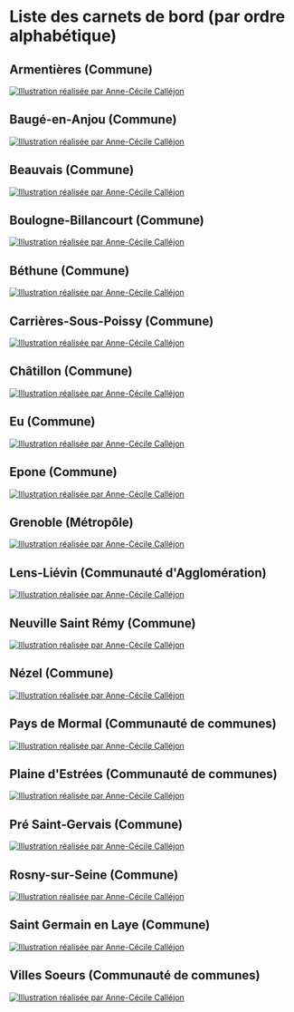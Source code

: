 # Liste des carnets de bord (par ordre alphabétique)

## Armentières (Commune)
[![Illustration réalisée par Anne-Cécile Calléjon](https://raw.githubusercontent.com/datactivist/challengedata3/main/images_cdb/armentieres.jpeg)](https://datactivist.coop/challengedata3/armentieres)

## Baugé-en-Anjou (Commune)
[![Illustration réalisée par Anne-Cécile Calléjon](https://raw.githubusercontent.com/datactivist/challengedata3/main/images_cdb/baugeenanjou.JPG)](https://datactivist.coop/challengedata3/baugeenanjou)

## Beauvais (Commune)
[![Illustration réalisée par Anne-Cécile Calléjon](https://raw.githubusercontent.com/datactivist/challengedata3/main/images_cdb/beauvais.JPG)](https://datactivist.coop/challengedata3/beauvais)

## Boulogne-Billancourt (Commune)
[![Illustration réalisée par Anne-Cécile Calléjon](https://raw.githubusercontent.com/datactivist/challengedata3/main/images_cdb/boulognebillancourt.jpeg)](https://datactivist.coop/challengedata3/boulogne-billancourt)

## Béthune (Commune)
[![Illustration réalisée par Anne-Cécile Calléjon](https://raw.githubusercontent.com/datactivist/challengedata3/main/images_cdb/bethune.JPG)](https://datactivist.coop/challengedata3/bethune)

## Carrières-Sous-Poissy (Commune)
[![Illustration réalisée par Anne-Cécile Calléjon](https://raw.githubusercontent.com/datactivist/challengedata3/main/images_cdb/carrieressouspoissy.jpeg)](https://datactivist.coop/challengedata3/carrieres-sous-poissy)

## Châtillon (Commune)
[![Illustration réalisée par Anne-Cécile Calléjon](https://raw.githubusercontent.com/datactivist/challengedata3/main/images_cdb/chatillon.jpeg)]()

## Eu (Commune)
[![Illustration réalisée par Anne-Cécile Calléjon](https://raw.githubusercontent.com/datactivist/challengedata3/main/images_cdb/eu.jpeg)]()

## Epone (Commune)
[![Illustration réalisée par Anne-Cécile Calléjon](https://raw.githubusercontent.com/datactivist/challengedata3/main/images_cdb/epone.jpeg)](https://datactivist.coop/challengedata3/epone)

## Grenoble (Métropôle)
[![Illustration réalisée par Anne-Cécile Calléjon](https://raw.githubusercontent.com/datactivist/challengedata3/main/images_cdb/grenoble.JPG)](https://datactivist.coop/challengedata3/grenoble)

## Lens-Liévin (Communauté d'Agglomération)
[![Illustration réalisée par Anne-Cécile Calléjon](https://raw.githubusercontent.com/datactivist/challengedata3/main/images_cdb/lenslievin.jpeg)](https://datactivist.coop/challengedata3/lens-lievin)

## Neuville Saint Rémy (Commune)
[![Illustration réalisée par Anne-Cécile Calléjon](https://raw.githubusercontent.com/datactivist/challengedata3/main/images_cdb/neuvillesaintremy.JPG)](https://datactivist.coop/challengedata3/neuville-st-remy)

## Nézel (Commune)
[![Illustration réalisée par Anne-Cécile Calléjon](https://raw.githubusercontent.com/datactivist/challengedata3/main/images_cdb/nezel.jpeg)](https://datactivist.coop/challengedata3/nezel)

## Pays de Mormal (Communauté de communes)
[![Illustration réalisée par Anne-Cécile Calléjon](https://raw.githubusercontent.com/datactivist/challengedata3/main/images_cdb/paysdemormal.jpeg)](https://datactivist.coop/challengedata3/pays-de-mormal)

## Plaine d'Estrées (Communauté de communes)
[![Illustration réalisée par Anne-Cécile Calléjon](https://raw.githubusercontent.com/datactivist/challengedata3/main/images_cdb/laplainedestree.jpeg)](https://datactivist.coop/challengedata3/plaine-destrees)

## Pré Saint-Gervais (Commune)
[![Illustration réalisée par Anne-Cécile Calléjon](https://raw.githubusercontent.com/datactivist/challengedata3/main/images_cdb/presaintgervais.jpeg)](https://datactivist.coop/challengedata3/pre-saint-gervais)

## Rosny-sur-Seine (Commune)
[![Illustration réalisée par Anne-Cécile Calléjon](https://raw.githubusercontent.com/datactivist/challengedata3/main/images_cdb/rosnysurseine.jpeg)](https://datactivist.coop/challengedata3/rosny-sur-seine)

## Saint Germain en Laye (Commune)
[![Illustration réalisée par Anne-Cécile Calléjon](https://raw.githubusercontent.com/datactivist/challengedata3/main/images_cdb/saintgermainenlaye.JPG)](https://datactivist.coop/challengedata3/saint-gerain-en-laye)

## Villes Soeurs (Communauté de communes)
[![Illustration réalisée par Anne-Cécile Calléjon](https://raw.githubusercontent.com/datactivist/challengedata3/main/images_cdb/villessoeurs.jpeg)](https://datactivist.coop/challengedata3/ville-soeurs)
